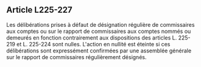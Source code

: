 Article L225-227
----
Les délibérations prises à défaut de désignation régulière de commissaires aux
comptes ou sur le rapport de commissaires aux comptes nommés ou demeurés en
fonction contrairement aux dispositions des articles L. 225-219 et L. 225-224
sont nulles. L'action en nullité est éteinte si ces délibérations sont
expressément confirmées par une assemblée générale sur le rapport de
commissaires régulièrement désignés.
